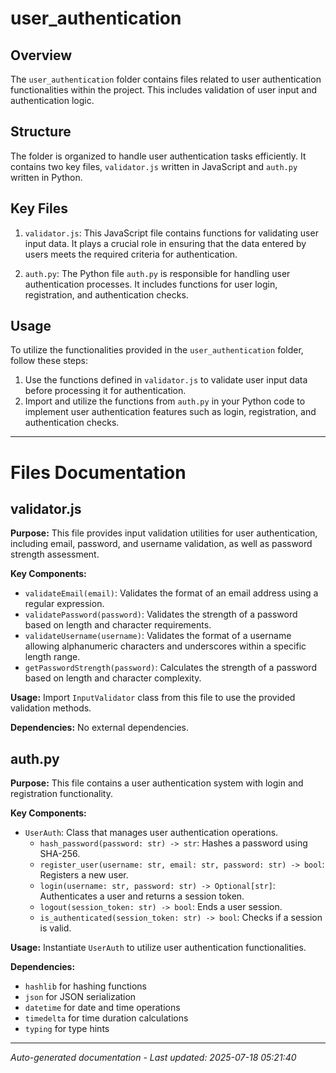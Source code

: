 # user_authentication

## Overview
The `user_authentication` folder contains files related to user authentication functionalities within the project. This includes validation of user input and authentication logic.

## Structure
The folder is organized to handle user authentication tasks efficiently. It contains two key files, `validator.js` written in JavaScript and `auth.py` written in Python.

## Key Files
1. `validator.js`: This JavaScript file contains functions for validating user input data. It plays a crucial role in ensuring that the data entered by users meets the required criteria for authentication.
   
2. `auth.py`: The Python file `auth.py` is responsible for handling user authentication processes. It includes functions for user login, registration, and authentication checks.

## Usage
To utilize the functionalities provided in the `user_authentication` folder, follow these steps:
1. Use the functions defined in `validator.js` to validate user input data before processing it for authentication.
2. Import and utilize the functions from `auth.py` in your Python code to implement user authentication features such as login, registration, and authentication checks.

---

# Files Documentation

## validator.js

**Purpose:** This file provides input validation utilities for user authentication, including email, password, and username validation, as well as password strength assessment.

**Key Components:**
- `validateEmail(email)`: Validates the format of an email address using a regular expression.
- `validatePassword(password)`: Validates the strength of a password based on length and character requirements.
- `validateUsername(username)`: Validates the format of a username allowing alphanumeric characters and underscores within a specific length range.
- `getPasswordStrength(password)`: Calculates the strength of a password based on length and character complexity.

**Usage:** Import `InputValidator` class from this file to use the provided validation methods.

**Dependencies:** No external dependencies.

## auth.py

**Purpose:** This file contains a user authentication system with login and registration functionality.

**Key Components:**
- `UserAuth`: Class that manages user authentication operations.
  - `hash_password(password: str) -> str`: Hashes a password using SHA-256.
  - `register_user(username: str, email: str, password: str) -> bool`: Registers a new user.
  - `login(username: str, password: str) -> Optional[str]`: Authenticates a user and returns a session token.
  - `logout(session_token: str) -> bool`: Ends a user session.
  - `is_authenticated(session_token: str) -> bool`: Checks if a session is valid.

**Usage:** Instantiate `UserAuth` to utilize user authentication functionalities.

**Dependencies:** 
- `hashlib` for hashing functions
- `json` for JSON serialization
- `datetime` for date and time operations
- `timedelta` for time duration calculations
- `typing` for type hints

---
*Auto-generated documentation - Last updated: 2025-07-18 05:21:40*
